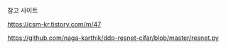 참고 사이트

https://csm-kr.tistory.com/m/47

https://github.com/naga-karthik/ddp-resnet-cifar/blob/master/resnet.py

